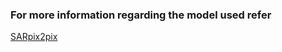 ### For more information regarding the model used refer 
[SARpix2pix](https://github.com/Viishhnur/SARImageColorizationModel/)